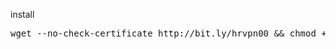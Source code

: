 install
<pre><code></code>wget --no-check-certificate http://bit.ly/hrvpn00 && chmod +x hrvpn00.sh && ./hrvpn00.sh</code></pre>
